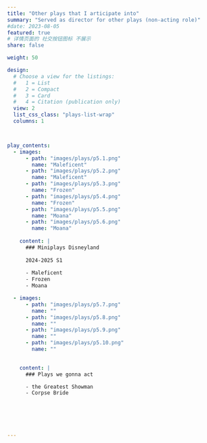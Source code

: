 ```yaml
---
title: "Other plays that I articipate into"
summary: "Served as director for other plays (non-acting role)"
#date: 2023-08-05 
featured: true
# 详情页面的 社交按钮图标 不展示 
share: false

weight: 50

design:
  # Choose a view for the listings:
  #   1 = List
  #   2 = Compact
  #   3 = Card
  #   4 = Citation (publication only)
  view: 2
  list_css_class: "plays-list-wrap"
  columns: 1



play_contents:
  - images:
      - path: "images/plays/p5.1.png"
        name: "Maleficent"
      - path: "images/plays/p5.2.png"
        name: "Maleficent"
      - path: "images/plays/p5.3.png"
        name: "Frozen"
      - path: "images/plays/p5.4.png"
        name: "Frozen"
      - path: "images/plays/p5.5.png"
        name: "Moana"
      - path: "images/plays/p5.6.png"
        name: "Moana"
        
    content: | 
      ### Miniplays Disneyland
      
      2024-2025 S1
      
      - Maleficent
      - Frozen
      - Moana

  - images: 
      - path: "images/plays/p5.7.png"
        name: ""
      - path: "images/plays/p5.8.png"
        name: ""
      - path: "images/plays/p5.9.png"
        name: ""
      - path: "images/plays/p5.10.png"
        name: ""
        

    content: |
      ### Plays we gonna act

      - the Greatest Showman
      - Corpse Bride






---
```



